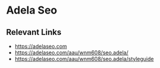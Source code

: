 # Adela Seo

## Relevant Links
- https://adelaseo.com
- https://adelaseo.com/aau/wnm608/seo.adela/
- https://adelaseo.com/aau/wnm608/seo.adela/styleguide
